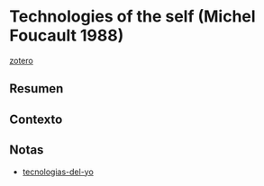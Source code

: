 # Technologies of the self (Michel Foucault 1988)

[zotero](zotero://select/items/@foucault1988)

## Resumen

## Contexto

## Notas

<!--El libro se estructura en-->

<!--Estructura conceptual:-->

* [tecnologias-del-yo](tecnologias-del-yo.md)

<!--Argumentos generales:-->


